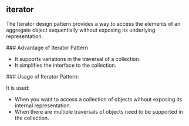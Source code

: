 ## iterator

The Iterator design pattern provides a way to access the elements of an aggregate object sequentially without exposing its underlying representation.

### Advantage of Iterator Pattern

- It supports variations in the traversal of a collection.
- It simplifies the interface to the collection.

### Usage of Iterator Pattern:

It is used:

- When you want to access a collection of objects without exposing its internal representation.
- When there are multiple traversals of objects need to be supported in the collection.
